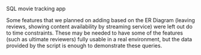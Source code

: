 SQL movie tracking app

Some features that we planned on adding based on the ER Diagram (leaving reviews, showing content availability by streaming service) were left out do to time constraints. These may be needed to have some of the features (such as ultimate reviewers) fully usable in a real environment, but the data provided by the script is enough to demonstrate these queries.
